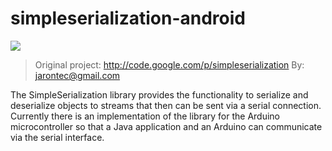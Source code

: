 # simpleserialization-android
[![](https://jitpack.io/v/qwildz/simpleserialization-android.svg)](https://jitpack.io/#qwildz/simpleserialization-android)

> Original project: http://code.google.com/p/simpleserialization By: jarontec@gmail.com

The SimpleSerialization library provides the functionality to serialize and deserialize objects to streams that then can be sent via a serial connection. Currently there is an implementation of the library for the Arduino microcontroller so that a Java application and an Arduino can communicate via the serial interface.
